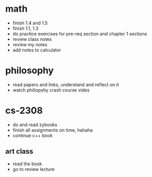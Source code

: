 # math
- finish 1.4 and 1.5
- finish 1.1, 1.3
- do practice exercises for pre-req section and chapter 1 sections
- review class notes
- review my notes
- add notes to calculator

# philosophy
- read papers and links, understand and reflect on it
- watch philiopshy crash course vides

# cs-2308
- do and read zybooks
- finish all assignments on time, hahaha
- continue c++ book

## art class
- read the book
- go to review lecture